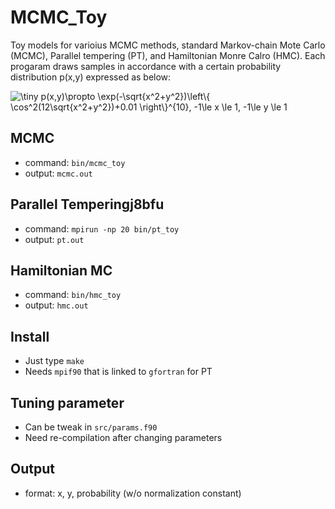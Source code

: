 # MCMC_Toy
Toy models for varioius MCMC methods, standard Markov-chain Mote Carlo (MCMC), Parallel tempering (PT), and Hamiltonian Monre Calro (HMC). Each progaram draws samples in accordance with a certain probability distribution p(x,y) expressed as below:

<img src="https://latex.codecogs.com/gif.latex?\dpi{200}&space;\fn_jvn&space;\tiny&space;p(x,y)\propto&space;\exp(-\sqrt{x^2&plus;y^2})\left\{&space;\cos^2(12\sqrt{x^2&plus;y^2})&plus;0.01&space;\right\}^{10},&space;-1\le&space;x&space;\le&space;1,&space;-1\le&space;y&space;\le&space;1" title="\tiny p(x,y)\propto \exp(-\sqrt{x^2+y^2})\left\{ \cos^2(12\sqrt{x^2+y^2})+0.01 \right\}^{10}, -1\le x \le 1, -1\le y \le 1" />


## MCMC
* command: `bin/mcmc_toy`
* output: `mcmc.out`

## Parallel Temperingj8bfu
* command: `mpirun -np 20 bin/pt_toy`
* output: `pt.out`

## Hamiltonian MC
* command: `bin/hmc_toy`
* output: `hmc.out`

## Install
* Just type `make`
* Needs `mpif90` that is linked to `gfortran` for PT

## Tuning parameter
* Can be tweak in `src/params.f90`
* Need re-compilation after changing parameters

## Output
* format: x, y, probability (w/o normalization constant)
